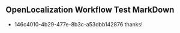 ## OpenLocalization Workflow Test MarkDown
* 146c4010-4b29-477e-8b3c-a53dbb142876 thanks!

<!--HONumber=Aug16_HO4-->


